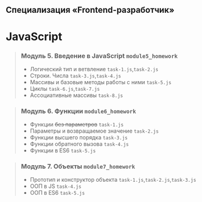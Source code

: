 ## Специализация «Frontend-разработчик»

# JavaScript

> ### Модуль 5. Введение в JavaScript `module5_homework`
>* Логический тип и ветвление `task-1.js`,`task-2.js`
>* Строки. Числа `task-3.js`,`task-4.js`
>* Массивы и базовые методы работы с ними `task-5.js`
>* Циклы `task-6.js`,`task-7.js`
>* Ассоциативные массивы `task-8.js`

> ### Модуль 6. Функции `module6_homework`
>* Функции ~~без параметров~~ `task-1.js`
>* Параметры и возвращаемое значение `task-2.js`
>* Функции высшего порядка `task-3.js`
>* Функции обратного вызова `task-4.js`
>* Функции в ES6 `task-5.js`

> ### Модуль 7. Объекты `module7_homework`
>* Прототип и конструктор объекта `task-1.js`,`task-2.js`,`task-3.js`
>* ООП в JS `task-4.js`
>* ООП в ES6 `task-5.js`

